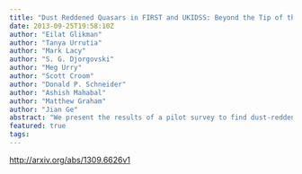 ```yaml
---
title: "Dust Reddened Quasars in FIRST and UKIDSS: Beyond the Tip of the Iceberg"
date: 2013-09-25T19:58:10Z
author: "Eilat Glikman"
author: "Tanya Urrutia"
author: "Mark Lacy"
author: "S. G. Djorgovski"
author: "Meg Urry"
author: "Scott Croom"
author: "Donald P. Schneider"
author: "Ashish Mahabal"
author: "Matthew Graham"
author: "Jian Ge"
abstract: "We present the results of a pilot survey to find dust-reddened quasars by matching the FIRST radio catalog to the UKIDSS near-infrared survey, and using optical data from SDSS to select objects with very red colors. The deep K-band limit provided by UKIDSS allows for finding more heavily-reddened quasars at higher redshifts as compared with previous work using FIRST and 2MASS. We selected 87 candidates with K<=17.0 from the UKIDSS Large Area Survey (LAS) First Data Release (DR1) which covers 190 deg2. These candidates reach up to ~1.5 magnitudes below the 2MASS limit and obey the color criteria developed to identify dust-reddened quasars. We have obtained 61 spectroscopic observations in the optical and/or near-infrared as well as classifications in the literature and have identified 14 reddened quasars with E(B-V)>0.1, including three at z>2. We study the infrared properties of the sample using photometry from the WISE Observatory and find that infrared colors improve the efficiency of red quasar selection, removing many contaminants in an infrared-to-optical color-selected sample alone. The highest-redshift quasars (z > 2) are only moderately reddened, with E(B-V) ~ 0.2-0.3. We find that the surface density of red quasars rises sharply with faintness, comprising up to 17% of blue quasars at the same apparent K-band flux limit. We estimate that to reach more heavily reddened quasars (i.e., E(B-V) > 0.5) at z>2 and a depth of K=17 we would need to survey at least ~2.5 times more area."
featured: true
tags:
---
```

http://arxiv.org/abs/1309.6626v1